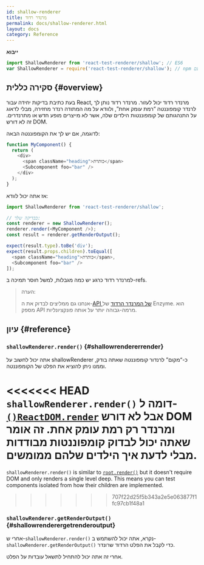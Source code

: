 ```yaml
---
id: shallow-renderer
title: מרנדר רדוד
permalink: docs/shallow-renderer.html
layout: docs
category: Reference
---
```


**ייבוא**

```javascript
import ShallowRenderer from 'react-test-renderer/shallow'; // ES6
var ShallowRenderer = require('react-test-renderer/shallow'); // npm עם ES5 
```

## סקירה כללית {#overview}

בעת כתיבת בדיקות יחידה עבור React, מרנדר רדוד יכול לעזור. מרנדר רדוד נותן לך לרנדר קומפוננטה “רמת עומק אחת”, ולוודא על מה המתודה רנדר מחזירה, מבלי לדאוג על התנהגותם של קומפוננטות הילדים שלה, אשר לא מייצרים מופע חדש או מתרנדרים. זה לא דורש DOM.

לדוגמה, אם יש לך את הקומפוננטה הבאה: 

```javascript
function MyComponent() {
  return (
    <div>
      <span className="heading">כותרת</span>
      <Subcomponent foo="bar" />
    </div>
  );
}
```

אז אתה יכול לוודא: 

```javascript
import ShallowRenderer from 'react-test-renderer/shallow';

// בבדיקה שלך:
const renderer = new ShallowRenderer();
renderer.render(<MyComponent />);
const result = renderer.getRenderOutput();

expect(result.type).toBe('div');
expect(result.props.children).toEqual([
  <span className="heading">כותרת</span>,
  <Subcomponent foo="bar" />
]);
```

למרנדר רדוד כרגע יש כמה מגבלות, למשל חוסר תמיכה ב-refs.

> הערה:
>
> אנחנו גם ממליצים לבדוק את ה-[API של המרנדר הרדוד](https://airbnb.io/enzyme/docs/api/shallow.html) של Enzyme. הוא מספק API מרמה-גבוהה יותר על אותה פונקציונליות.

## עיון {#reference}

### `shallowRenderer.render()` {#shallowrendererrender}

אתה יכול לחשוב על shallowRenderer כ-“מקום” לרנדור קומפוננטה שאתה בודק, וממנו ניתן להוציא את הפלט של הקומפוננטה.

<<<<<<< HEAD
`shallowRenderer.render()` דומה ל-[`()ReactDOM.render`](/docs/react-dom.html#render) אבל לא דורש DOM ומרנדר רק רמת עומק אחת. זה אומר שאתה יכול לבדוק קומפוננטות מבודדות מבלי לדעת איך הילדים שלהם ממומשים.
=======
`shallowRenderer.render()` is similar to [`root.render()`](/docs/react-dom-client.html#createroot) but it doesn't require DOM and only renders a single level deep. This means you can test components isolated from how their children are implemented.
>>>>>>> 707f22d25f5b343a2e5e063877f1fc97cb1f48a1

### `shallowRenderer.getRenderOutput()` {#shallowrenderergetrenderoutput}

אחרי ש-`shallowRenderer.render()` נקרא, אתה יכול להשתמש ב-`shallowRenderer.getRenderOutput()` כדי לקבל את הפלט הרדוד שרונדר.

אחרי זה אתה יכול להתחיל לתשאל עובדות על הפלט.
